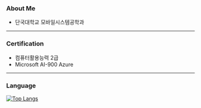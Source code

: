 ### About Me
- 단국대학교 모바일시스템공학과 

---
### Certification 
- 컴퓨터활용능력 2급 
- Microsoft AI-900 Azure

---
### Language 
[![Top Langs](https://github-readme-stats.vercel.app/api/top-langs/?username=psh5634&layout=compact)](https://github.com/anuraghazra/github-readme-stats)


<!--
**psh5634/psh5634** is a ✨ _special_ ✨ repository because its `README.md` (this file) appears on your GitHub profile.

Here are some ideas to get you started:

- 🔭 I’m currently working on ...
- 🌱 I’m currently learning ...
- 👯 I’m looking to collaborate on ...
- 🤔 I’m looking for help with ...
- 💬 Ask me about ...
- 📫 How to reach me: ...
- 😄 Pronouns: ...
- ⚡ Fun fact: ...
-->
